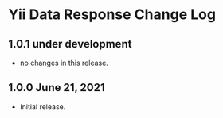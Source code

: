 # Yii Data Response Change Log


## 1.0.1 under development

- no changes in this release.

## 1.0.0 June 21, 2021

- Initial release.
